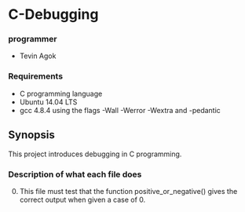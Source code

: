 # C-Debugging

### programmer

* Tevin Agok

### Requirements

* C programming language
* Ubuntu 14.04 LTS
* gcc 4.8.4 using the flags -Wall -Werror -Wextra and -pedantic

## Synopsis

This project introduces debugging in C programming.

### Description of what each file does
0. This file must test that the function positive_or_negative() gives the correct output when given a case of 0.